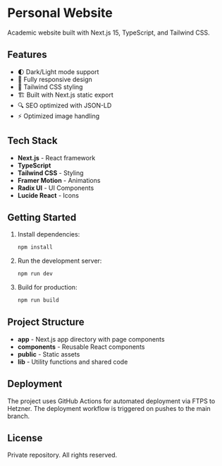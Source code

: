 # Personal Website
Academic website built with Next.js 15, TypeScript, and Tailwind CSS.

## Features

- 🌓 Dark/Light mode support
- 📱 Fully responsive design
- 🎨 Tailwind CSS styling
- 🏗️ Built with Next.js static export
- 🔍 SEO optimized with JSON-LD
- ⚡ Optimized image handling

## Tech Stack

- **Next.js** - React framework
- **TypeScript**
- **Tailwind CSS** - Styling
- **Framer Motion** - Animations
- **Radix UI** - UI Components
- **Lucide React** - Icons

## Getting Started

1. Install dependencies:
   ```bash
   npm install
   ```

2. Run the development server:
   ```bash
   npm run dev
   ```

3. Build for production:
   ```bash
   npm run build
   ```

## Project Structure

- **app** - Next.js app directory with page components
- **components** - Reusable React components
- **public** - Static assets
- **lib** - Utility functions and shared code

## Deployment

The project uses GitHub Actions for automated deployment via FTPS to Hetzner. The deployment workflow is triggered on pushes to the main branch.

## License

Private repository. All rights reserved.